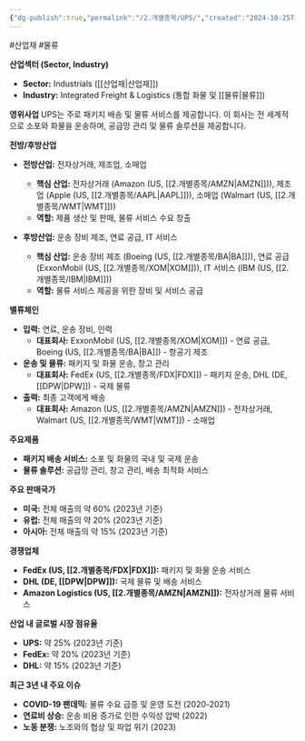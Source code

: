 ```yaml
---
{"dg-publish":true,"permalink":"/2.개별종목/UPS/","created":"2024-10-25T13:41:49.619+09:00","updated":"2025-07-29T21:37:05.333+09:00"}
---
```


#산업재 #물류 

**산업섹터 (Sector, Industry)**

- **Sector:** Industrials ([[산업재\|산업재]])
- **Industry:** Integrated Freight & Logistics (통합 화물 및 [[물류\|물류]])

**영위사업** UPS는 주로 패키지 배송 및 물류 서비스를 제공합니다. 이 회사는 전 세계적으로 소포와 화물을 운송하며, 공급망 관리 및 물류 솔루션을 제공합니다.

**전방/후방산업**

- **전방산업:** 전자상거래, 제조업, 소매업
    - **핵심 산업:** 전자상거래 (Amazon (US, [[2.개별종목/AMZN\|AMZN]])), 제조업 (Apple (US, [[2.개별종목/AAPL\|AAPL]])), 소매업 (Walmart (US, [[2.개별종목/WMT\|WMT]]))
    - **역할:** 제품 생산 및 판매, 물류 서비스 수요 창출
      
- **후방산업:** 운송 장비 제조, 연료 공급, IT 서비스
    - **핵심 산업:** 운송 장비 제조 (Boeing (US, [[2.개별종목/BA\|BA]])), 연료 공급 (ExxonMobil (US, [[2.개별종목/XOM\|XOM]])), IT 서비스 (IBM (US, [[2.개별종목/IBM\|IBM]]))
    - **역할:** 물류 서비스 제공을 위한 장비 및 서비스 공급

**밸류체인**

- **입력:** 연료, 운송 장비, 인력
    - **대표회사:** ExxonMobil (US, [[2.개별종목/XOM\|XOM]]) - 연료 공급, Boeing (US, [[2.개별종목/BA\|BA]]) - 항공기 제조
- **운송 및 물류:** 패키지 및 화물 운송, 창고 관리
    - **대표회사:** FedEx (US, [[2.개별종목/FDX\|FDX]]) - 패키지 운송, DHL (DE, [[DPW\|DPW]]) - 국제 물류
- **출력:** 최종 고객에게 배송
    - **대표회사:** Amazon (US, [[2.개별종목/AMZN\|AMZN]]) - 전자상거래, Walmart (US, [[2.개별종목/WMT\|WMT]]) - 소매업

**주요제품**

- **패키지 배송 서비스:** 소포 및 화물의 국내 및 국제 운송
- **물류 솔루션:** 공급망 관리, 창고 관리, 배송 최적화 서비스

**주요 판매국가**

- **미국:** 전체 매출의 약 60% (2023년 기준)
- **유럽:** 전체 매출의 약 20% (2023년 기준)
- **아시아:** 전체 매출의 약 15% (2023년 기준)

**경쟁업체**

- **FedEx (US, [[2.개별종목/FDX\|FDX]]):** 패키지 및 화물 운송 서비스
- **DHL (DE, [[DPW\|DPW]]):** 국제 물류 및 배송 서비스
- **Amazon Logistics (US, [[2.개별종목/AMZN\|AMZN]]):** 전자상거래 물류 서비스

**산업 내 글로벌 시장 점유율**

- **UPS:** 약 25% (2023년 기준)
- **FedEx:** 약 20% (2023년 기준)
- **DHL:** 약 15% (2023년 기준)

**최근 3년 내 주요 이슈**

- **COVID-19 팬데믹:** 물류 수요 급증 및 운영 도전 (2020-2021)
- **연료비 상승:** 운송 비용 증가로 인한 수익성 압박 (2022)
- **노동 분쟁:** 노조와의 협상 및 파업 위기 (2023)